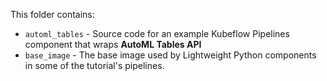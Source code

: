 This folder contains:
- `automl_tables` - Source code for an example Kubeflow Pipelines component that wraps **AutoML Tables API**
- `base_image` - The base image used by Lightweight Python components in some of the tutorial's pipelines.

